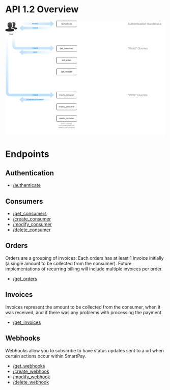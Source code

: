 # API 1.2 Overview

<img src="assets/endpoints.png">

# Endpoints

## Authentication

- [/authenticate](authenticate/authenticate.md)

## Consumers

- [/get_consumers](consumers/get_consumers.md)
- [/create_consumer](consumers/create_consumer.md)
- [/modify_consumer](consumers/modify_consumer.md)
- [/delete_consumer](consumers/delete_consumer.md)

## Orders

Orders are a grouping of invoices.  Each orders has at least 1 invoice initially (a single amount to be collected from the consumer).  Future implementations of recurring billing will include multiple invoices per order.

- [/get_orders](orders/get_orders.md)

## Invoices

Invoices represent the amount to be collected from the consumer, when it was received, and if there was any problems with processing the payment.

- [/get_invoices](invoices/get_invoices.md)

## Webhooks

Webhooks allow you to subscribe to have status updates sent to a url when certain actions occur within SmartPay.

- [/get_webhooks](webhooks/get_webhooks.md)
- [/create_webhook](webhooks/create_webhook.md)
- [/modify_webhook](webhooks/modify_webhook.md)
- [/delete_webhook](webhooks/delete_webhook.md)